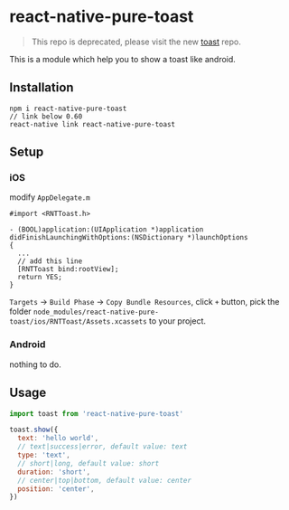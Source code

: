 # react-native-pure-toast

> This repo is deprecated, please visit the new [toast](https://github.com/react-native-hero/toast) repo.

This is a module which help you to show a toast like android.

## Installation

```
npm i react-native-pure-toast
// link below 0.60
react-native link react-native-pure-toast
```

## Setup

### iOS

modify `AppDelegate.m`

```oc
#import <RNTToast.h>

- (BOOL)application:(UIApplication *)application didFinishLaunchingWithOptions:(NSDictionary *)launchOptions
{
  ...
  // add this line
  [RNTToast bind:rootView];
  return YES;
}
```

`Targets` -> `Build Phase` -> `Copy Bundle Resources`, click `+` button, pick the folder `node_modules/react-native-pure-toast/ios/RNTToast/Assets.xcassets` to your project.

### Android

nothing to do.

## Usage

```js
import toast from 'react-native-pure-toast'

toast.show({
  text: 'hello world',
  // text|success|error, default value: text
  type: 'text',
  // short|long, default value: short
  duration: 'short',
  // center|top|bottom, default value: center
  position: 'center',
})
```